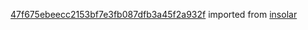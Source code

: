 [47f675ebeecc2153bf7e3fb087dfb3a45f2a932f](https://github.com/insolar/insolar/commit/47f675ebeecc2153bf7e3fb087dfb3a45f2a932f) imported from [insolar](https://github.com/insolar/insolar)

